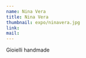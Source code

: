 ```yaml
---
name: Nina Vera
title: Nina Vera
thumbnail: expo/ninavera.jpg
link: 
mail: 
---
```


Gioielli handmade





